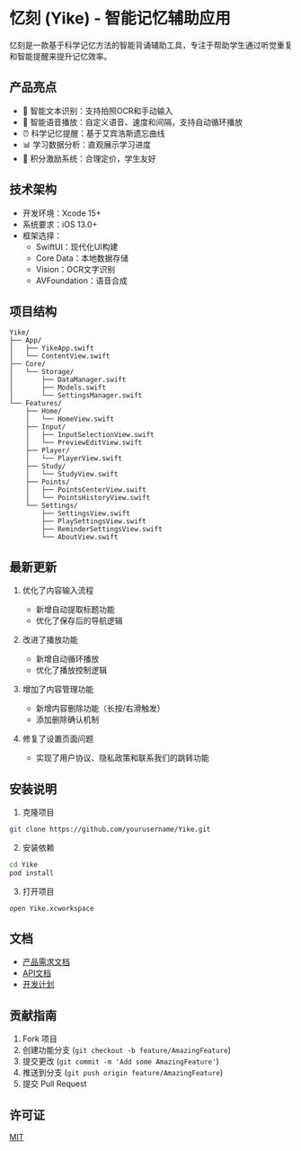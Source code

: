 # 忆刻 (Yike) - 智能记忆辅助应用

忆刻是一款基于科学记忆方法的智能背诵辅助工具，专注于帮助学生通过听觉重复和智能提醒来提升记忆效率。

## 产品亮点

- 📝 智能文本识别：支持拍照OCR和手动输入
- 🎤 智能语音播放：自定义语音、速度和间隔，支持自动循环播放
- ⏰ 科学记忆提醒：基于艾宾浩斯遗忘曲线
- 📊 学习数据分析：直观展示学习进度
- 🌟 积分激励系统：合理定价，学生友好

## 技术架构

- 开发环境：Xcode 15+
- 系统要求：iOS 13.0+
- 框架选择：
  - SwiftUI：现代化UI构建
  - Core Data：本地数据存储
  - Vision：OCR文字识别
  - AVFoundation：语音合成

## 项目结构

```
Yike/
├── App/
│   ├── YikeApp.swift
│   └── ContentView.swift
├── Core/
│   └── Storage/
│       ├── DataManager.swift
│       ├── Models.swift
│       └── SettingsManager.swift
└── Features/
    ├── Home/
    │   └── HomeView.swift
    ├── Input/
    │   ├── InputSelectionView.swift
    │   └── PreviewEditView.swift
    ├── Player/
    │   └── PlayerView.swift
    ├── Study/
    │   └── StudyView.swift
    ├── Points/
    │   ├── PointsCenterView.swift
    │   └── PointsHistoryView.swift
    └── Settings/
        ├── SettingsView.swift
        ├── PlaySettingsView.swift
        ├── ReminderSettingsView.swift
        └── AboutView.swift
```

## 最新更新

1. 优化了内容输入流程
   - 新增自动提取标题功能
   - 优化了保存后的导航逻辑

2. 改进了播放功能
   - 新增自动循环播放
   - 优化了播放控制逻辑

3. 增加了内容管理功能
   - 新增内容删除功能（长按/右滑触发）
   - 添加删除确认机制

4. 修复了设置页面问题
   - 实现了用户协议、隐私政策和联系我们的跳转功能

## 安装说明

1. 克隆项目
```bash
git clone https://github.com/yourusername/Yike.git
```

2. 安装依赖
```bash
cd Yike
pod install
```

3. 打开项目
```bash
open Yike.xcworkspace
```

## 文档

- [产品需求文档](./原型设计/PRD.md)
- [API文档](./豆包API调用)
- [开发计划](./devstatus.md)

## 贡献指南

1. Fork 项目
2. 创建功能分支 (`git checkout -b feature/AmazingFeature`)
3. 提交更改 (`git commit -m 'Add some AmazingFeature'`)
4. 推送到分支 (`git push origin feature/AmazingFeature`)
5. 提交 Pull Request

## 许可证

[MIT](LICENSE) 